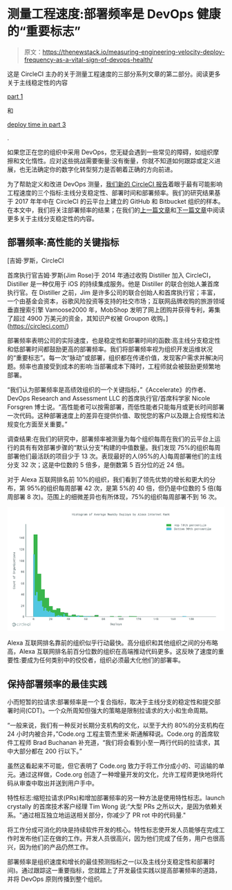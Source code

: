# 测量工程速度:部署频率是 DevOps 健康的“重要标志”

> 原文：<https://thenewstack.io/measuring-engineering-velocity-deploy-frequency-as-a-vital-sign-of-devops-health/>

这是 CircleCI 主办的关于测量工程速度的三部分系列文章的第二部分。阅读更多关于主线稳定性的内容

[part 1](https://thenewstack.io/measuring-engineering-velocity-mainline-branch-stability-matters/)

和

[deploy time in part 3](https://thenewstack.io/measuring-engineering-velocity-how-deploy-time-affects-cost-and-quality/)

.

如果您正在您的组织中采用 DevOps，您无疑会遇到一些常见的障碍，如组织摩擦和文化惰性。应对这些挑战需要衡量:没有衡量，你就不知道如何跟踪或定义进展，也无法确定你的数字化转型努力是否朝着正确的方向前进。

为了帮助定义和改进 DevOps 测量，[我们新的 CircleCI 报告](https://circleci.com/resources/velocity-report/)着眼于最有可能影响工程速度的三个指标:主线分支稳定性、部署时间和部署频率。我们的研究结果基于 2017 年年中在 CircleCI 的云平台上建立的 GitHub 和 Bitbucket 组织的样本。在本文中，我们将关注部署频率的结果；在我们的[上一篇文章](https://thenewstack.io/measuring-engineering-velocity-mainline-branch-stability-matters/)和[下一篇文章](https://thenewstack.io/measuring-engineering-velocity-how-deploy-time-affects-cost-and-quality/)中阅读更多关于主线分支稳定性的内容。

## 部署频率:高性能的关键指标

 [吉姆·罗斯，CircleCI

首席执行官吉姆·罗斯(Jim Rose)于 2014 年通过收购 Distiller 加入 CircleCI，Distiller 是一种仅用于 iOS 的持续集成服务。他是 Distiller 的联合创始人兼首席执行官。在 Distiller 之前，Jim 是许多公司的联合创始人和首席执行官；丰富，一个由基金会资本，谷歌风险投资等支持的社交市场；互联网品牌收购的旅游领域垂直搜索引擎 Vamoose2000 年，MobShop 发明了网上团购并获得专利，筹集了超过 4900 万美元的资金，其知识产权被 Groupon 收购。](https://circleci.com/) 

部署频率表明公司的实际速度，也是稳定性和部署时间的函数:高主线分支稳定性和低部署时间都鼓励更高的部署频率。我们将部署频率视为组织开发运维状况的“重要标志”。每一次“脉动”或部署，组织都在传递价值，发现客户需求并解决问题。频率也直接受到成本的影响:当部署成本下降时，工程师就会被鼓励更频繁地部署。

“我们认为部署频率是高绩效组织的一个关键指标，”《Accelerate》的作者、DevOps Research and Assessment LLC 的首席执行官/首席科学家 Nicole Forsgren 博士说。“高性能者可以按需部署，而低性能者只能每月或更长时间部署一次代码。这种部署速度上的差异在提供价值、取悦您的客户以及跟上合规性和法规变化方面至关重要。”

调查结果:在我们的研究中，部署频率被测量为每个组织每周在我们的云平台上运行的具有有效部署步骤的“默认分支”构建的中值数量。我们发现 75%的组织每周部署他们最活跃的项目少于 13 次。表现最好的人(95%的人)每周部署他们的主线分支 32 次；这是中位数的 5 倍多，是倒数第 5 百分位的近 24 倍。

对于 Alexa 互联网排名前 10%的组织，我们看到了领先优势的增长和更大的分布，第 95%的组织每周部署 42 次，是第 5%的 40 倍，但仍是中位数的 5 倍(每周部署 8 次)。范围上的细微差异也有所体现，75%的组织每周部署不到 16 次。

![](img/b61a4b19d7087a52a7abaf7d57379dcd.png)

Alexa 互联网排名靠前的组织似乎行动最快。高分组织和其他组织之间的分布略高，Alexa 互联网排名前百分位数的组织在高端推动代码更多。这反映了速度的重要性:要成为任何类别中的佼佼者，组织必须最大化他们的部署率。

## 保持部署频率的最佳实践

小而短暂的拉请求:部署频率是一个复合指标，取决于主线分支的稳定性和提交部署时间(CDT)。一个众所周知但强大的策略是限制拉请求的大小和生命周期。

“一般来说，我们有一种反对长期分支机构的文化，以至于大约 80%的分支机构在 24 小时内被合并，”Code.org 工程主管杰里米·斯通解释说。Code.org 的首席软件工程师 Brad Buchanan 补充道，“我们将会看到小至一两行代码的拉请求，其中大部分都在 200 行以下。”

虽然这看起来不可能，但它表明了 Code.org 致力于将工作分成小的、可运输的单元。通过这样做，Code.org 创造了一种增量开发的文化，允许工程师更快地将代码从审查中取出并送到用户手中。

特性标志:缩短拉请求(PRs)和增加部署频率的另一种方法是使用特性标志。launch crystally 的首席技术客户经理 Tim Wong 说:“大型 PRs 之所以大，是因为依赖关系。"通过相互独立地运送相关部分，你减少了 PR rot 中的代码量."

将工作分成可消化的块是持续软件开发的核心。特性标志使开发人员能够在完成工作时发布他们正在做的工作。开发人员很高兴，因为他们完成了任务，用户也很高兴，因为他们的产品仍然工作。

部署频率是组织速度和增长的最佳预测指标之一(以及主线分支稳定性和部署时间)。通过跟踪这一重要指标，您就踏上了开发最佳实践以提高部署频率的道路，并将 DevOps 原则传播到整个组织。

<svg xmlns:xlink="http://www.w3.org/1999/xlink" viewBox="0 0 68 31" version="1.1"><title>Group</title> <desc>Created with Sketch.</desc></svg>